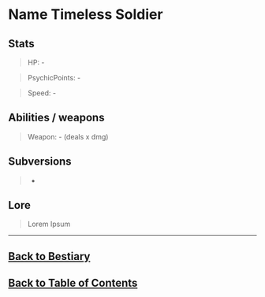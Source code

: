 #   Name    Timeless Soldier

##  Stats

>   HP:             -

>   PsychicPoints:  -

>   Speed:          -


##  Abilities / weapons

>   Weapon:         - (deals x dmg)


##  Subversions <!--to avoid cluttering the ToC, here's the link to subversions-->

>   -

##  Lore

>   Lorem Ipsum

---
<!---->
##  [Back to Bestiary](Bestiary.md)
##  [Back to Table of Contents](../TableOfContents.md)
